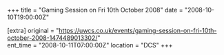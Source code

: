 +++
title = "Gaming Session on Fri 10th October 2008"
date = "2008-10-10T19:00:00Z"

[extra]
original = "https://uwcs.co.uk/events/gaming-session-on-fri-10th-october-2008-1474489013302/"    
ent_time = "2008-10-11T07:00:00Z"
location = "DCS"
+++



